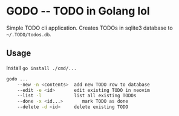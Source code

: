 # GODO -- TODO in Golang lol

Simple TODO cli application. Creates TODOs in sqlite3 database to
`~/.TODO/todos.db`.

## Usage

Install `go install ./cmd/...`

```bash
godo ...
    --new -n <contents>  add new TODO row to database
    --edit -e <id>       edit existing TODO in neovim
    --list -l            list all existing TODOs
    --done -x <id...>       mark TODO as done
    --delete -d <id>     delete existing TODO
```
